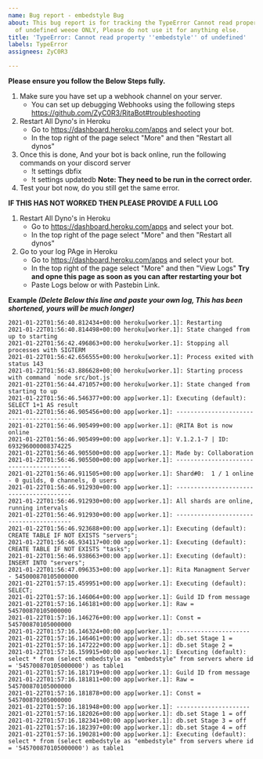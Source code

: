 ```yaml
---
name: Bug report - embedstyle Bug
about: This bug report is for tracking the TypeError Cannot read property 'embedstyle'
  of undefined weeoe ONLY, Please do not use it for anything else.
title: 'TypeError: Cannot read property ''embedstyle'' of undefined'
labels: TypeError
assignees: ZyC0R3

---
```


**Please ensure you follow the Below Steps fully.**
1. Make sure you have set up a webhook channel on your server. 
    * You can set up debugging Webhooks using the following steps
        https://github.com/ZyC0R3/RitaBot#troubleshooting
2. Restart All Dyno's in Heroku
    *  Go to https://dashboard.heroku.com/apps and select your bot.
    *  In the top right of the page select "More" and then "Restart all dynos"
3. Once this is done, And your bot is back online, run the following commands on your discord server
    * !t settings dbfix
    * !t settings updatedb
**Note: They need to be run in the correct order.** 
4. Test your bot now, do you still get the same error.

**IF THIS HAS NOT WORKED THEN PLEASE PROVIDE  A FULL LOG**

1. Restart All Dyno's in Heroku
    * Go to https://dashboard.heroku.com/apps and select your bot.
    * In the top right of the page select "More" and then "Restart all dynos"
2. Go to your log PAge in Heroku
    * Go to https://dashboard.heroku.com/apps and select your bot.
    * In the top right of the page select "More" and then "View Logs"
    **Try and opne this page as soon as you can after restarting your bot**
    * Paste Logs below or with Pastebin Link.

**Example *(Delete Below this line and paste your own log, This has been shortened, yours will be much longer)***

```
2021-01-22T01:56:40.812434+00:00 heroku[worker.1]: Restarting
2021-01-22T01:56:40.814498+00:00 heroku[worker.1]: State changed from up to starting
2021-01-22T01:56:42.496863+00:00 heroku[worker.1]: Stopping all processes with SIGTERM
2021-01-22T01:56:42.656555+00:00 heroku[worker.1]: Process exited with status 143
2021-01-22T01:56:43.886628+00:00 heroku[worker.1]: Starting process with command `node src/bot.js`
2021-01-22T01:56:44.471057+00:00 heroku[worker.1]: State changed from starting to up
2021-01-22T01:56:46.546377+00:00 app[worker.1]: Executing (default): SELECT 1+1 AS result
2021-01-22T01:56:46.905456+00:00 app[worker.1]: ----------------------------------------
2021-01-22T01:56:46.905499+00:00 app[worker.1]: @RITA Bot is now online
2021-01-22T01:56:46.905499+00:00 app[worker.1]: V.1.2.1-7 | ID: 693296000008374225
2021-01-22T01:56:46.905500+00:00 app[worker.1]: Made by: Collaboration
2021-01-22T01:56:46.905500+00:00 app[worker.1]: ----------------------------------------
2021-01-22T01:56:46.911505+00:00 app[worker.1]: Shard#0:  1 / 1 online - 0 guilds, 0 channels, 0 users
2021-01-22T01:56:46.912930+00:00 app[worker.1]: ----------------------------------------
2021-01-22T01:56:46.912930+00:00 app[worker.1]: All shards are online, running intervals
2021-01-22T01:56:46.912930+00:00 app[worker.1]: ----------------------------------------
2021-01-22T01:56:46.923688+00:00 app[worker.1]: Executing (default): CREATE TABLE IF NOT EXISTS "servers";
2021-01-22T01:56:46.934117+00:00 app[worker.1]: Executing (default): CREATE TABLE IF NOT EXISTS "tasks";
2021-01-22T01:56:46.938663+00:00 app[worker.1]: Executing (default): INSERT INTO "servers";
2021-01-22T01:56:47.096353+00:00 app[worker.1]: Rita Managment Server - 545000870105000000
2021-01-22T01:57:15.459951+00:00 app[worker.1]: Executing (default): SELECT;
2021-01-22T01:57:16.146064+00:00 app[worker.1]: Guild ID from message
2021-01-22T01:57:16.146181+00:00 app[worker.1]: Raw = 545700870105000000
2021-01-22T01:57:16.146276+00:00 app[worker.1]: Const = 545700870105000000
2021-01-22T01:57:16.146324+00:00 app[worker.1]: ---------------------
2021-01-22T01:57:16.146461+00:00 app[worker.1]: db.set Stage 1 = 
2021-01-22T01:57:16.147222+00:00 app[worker.1]: db.set Stage 2 = 
2021-01-22T01:57:16.159915+00:00 app[worker.1]: Executing (default): select * from (select embedstyle as "embedstyle" from servers where id = '545700870105000000') as table1
2021-01-22T01:57:16.181719+00:00 app[worker.1]: Guild ID from message
2021-01-22T01:57:16.181811+00:00 app[worker.1]: Raw = 545700870105000000
2021-01-22T01:57:16.181878+00:00 app[worker.1]: Const = 545700870105000000
2021-01-22T01:57:16.181948+00:00 app[worker.1]: ---------------------
2021-01-22T01:57:16.182026+00:00 app[worker.1]: db.set Stage 1 = off
2021-01-22T01:57:16.182341+00:00 app[worker.1]: db.set Stage 3 = off
2021-01-22T01:57:16.182397+00:00 app[worker.1]: db.set Stage 4 = off
2021-01-22T01:57:16.190281+00:00 app[worker.1]: Executing (default): select * from (select embedstyle as "embedstyle" from servers where id = '545700870105000000') as table1
```

